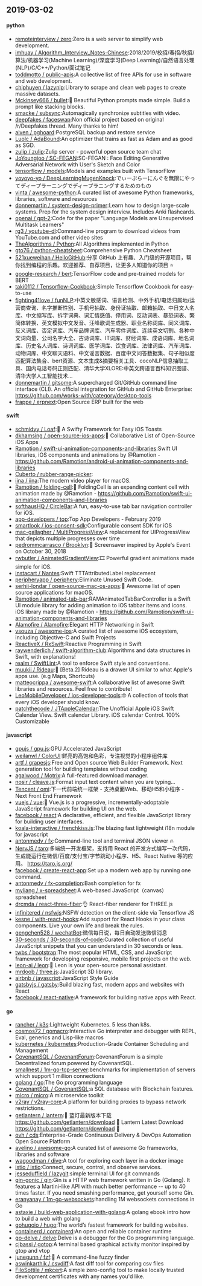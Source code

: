 ## 2019-03-02

#### python
* [remoteinterview / zero](https://github.com/remoteinterview/zero):Zero is a web server to simplify web development.
* [imhuay / Algorithm_Interview_Notes-Chinese](https://github.com/imhuay/Algorithm_Interview_Notes-Chinese):2018/2019/校招/春招/秋招/算法/机器学习(Machine Learning)/深度学习(Deep Learning)/自然语言处理(NLP)/C/C++/Python/面试笔记
* [toddmotto / public-apis](https://github.com/toddmotto/public-apis):A collective list of free APIs for use in software and web development.
* [chiphuyen / lazynlp](https://github.com/chiphuyen/lazynlp):Library to scrape and clean web pages to create massive datasets.
* [Mckinsey666 / bullet](https://github.com/Mckinsey666/bullet):🚅
Beautiful Python prompts made simple. Build a prompt like stacking blocks.
* [smacke / subsync](https://github.com/smacke/subsync):Automagically synchronize subtitles with video.
* [deepfakes / faceswap](https://github.com/deepfakes/faceswap):Non official project based on original /r/Deepfakes thread. Many thanks to him!
* [aiven / pghoard](https://github.com/aiven/pghoard):PostgreSQL backup and restore service
* [Luolc / AdaBound](https://github.com/Luolc/AdaBound):An optimizer that trains as fast as Adam and as good as SGD.
* [zulip / zulip](https://github.com/zulip/zulip):Zulip server - powerful open source team chat
* [JoYoungjoo / SC-FEGAN](https://github.com/JoYoungjoo/SC-FEGAN):SC-FEGAN : Face Editing Generative Adversarial Network with User's Sketch and Color
* [tensorflow / models](https://github.com/tensorflow/models):Models and examples built with TensorFlow
* [yoyoyo-yo / DeepLearningMugenKnock](https://github.com/yoyoyo-yo/DeepLearningMugenKnock):でぃーぷらーにんぐを無限にやってディープラーニングでディープラニングするためのもの
* [vinta / awesome-python](https://github.com/vinta/awesome-python):A curated list of awesome Python frameworks, libraries, software and resources
* [donnemartin / system-design-primer](https://github.com/donnemartin/system-design-primer):Learn how to design large-scale systems. Prep for the system design interview. Includes Anki flashcards.
* [openai / gpt-2](https://github.com/openai/gpt-2):Code for the paper "Language Models are Unsupervised Multitask Learners"
* [rg3 / youtube-dl](https://github.com/rg3/youtube-dl):Command-line program to download videos from YouTube.com and other video sites
* [TheAlgorithms / Python](https://github.com/TheAlgorithms/Python):All Algorithms implemented in Python
* [gto76 / python-cheatsheet](https://github.com/gto76/python-cheatsheet):Comprehensive Python Cheatsheet
* [521xueweihan / HelloGitHub](https://github.com/521xueweihan/HelloGitHub):分享 GitHub 上有趣、入门级的开源项目，帮你找到编程的乐趣。欢迎推荐、自荐项目，让更多人知道你的项目
⭐️
* [google-research / bert](https://github.com/google-research/bert):TensorFlow code and pre-trained models for BERT
* [taki0112 / Tensorflow-Cookbook](https://github.com/taki0112/Tensorflow-Cookbook):Simple Tensorflow Cookbook for easy-to-use
* [fighting41love / funNLP](https://github.com/fighting41love/funNLP):中英文敏感词、语言检测、中外手机/电话归属地/运营商查询、名字推断性别、手机号抽取、身份证抽取、邮箱抽取、中日文人名库、中文缩写库、拆字词典、词汇情感值、停用词、反动词表、暴恐词表、繁简体转换、英文模拟中文发音、汪峰歌词生成器、职业名称词库、同义词库、反义词库、否定词库、汽车品牌词库、汽车零件词库、连续英文切割、各种中文词向量、公司名字大全、古诗词库、IT词库、财经词库、成语词库、地名词库、历史名人词库、诗词词库、医学词库、饮食词库、法律词库、汽车词库、动物词库、中文聊天语料、中文谣言数据、百度中文问答数据集、句子相似度匹配算法集合、bert资源、文本生成&摘要相关工具、cocoNLP信息抽取工具、国内电话号码正则匹配、清华大学XLORE:中英文跨语言百科知识图谱、清华大学人工智能技术…
* [donnemartin / gitsome](https://github.com/donnemartin/gitsome):A supercharged Git/GitHub command line interface (CLI). An official integration for GitHub and GitHub Enterprise: https://github.com/works-with/category/desktop-tools
* [frappe / erpnext](https://github.com/frappe/erpnext):Open Source ERP built for the web

#### swift
* [schmidyy / Loaf](https://github.com/schmidyy/Loaf):🍞
A Swifty Framework for Easy iOS Toasts
* [dkhamsing / open-source-ios-apps](https://github.com/dkhamsing/open-source-ios-apps):📱
Collaborative List of Open-Source iOS Apps
* [Ramotion / swift-ui-animation-components-and-libraries](https://github.com/Ramotion/swift-ui-animation-components-and-libraries):Swift UI libraries, iOS components and animations by @Ramotion - https://github.com/Ramotion/android-ui-animation-components-and-libraries
* [Cuberto / rubber-range-picker](https://github.com/Cuberto/rubber-range-picker):
* [iina / iina](https://github.com/iina/iina):The modern video player for macOS.
* [Ramotion / folding-cell](https://github.com/Ramotion/folding-cell):📃
FoldingCell is an expanding content cell with animation made by @Ramotion - https://github.com/Ramotion/swift-ui-animation-components-and-libraries
* [softhausHQ / CircleBar](https://github.com/softhausHQ/CircleBar):A fun, easy-to-use tab bar navigation controller for iOS.
* [app-developers / top](https://github.com/app-developers/top):Top App Developers - February 2019
* [smartlook / ios-consent-sdk](https://github.com/smartlook/ios-consent-sdk):Configurable consent SDK for iOS
* [mac-gallagher / MultiProgressView](https://github.com/mac-gallagher/MultiProgressView):A replacement for UIProgressView that depicts multiple progresses over time
* [pedrommcarrasco / Brooklyn](https://github.com/pedrommcarrasco/Brooklyn):🍎
Screensaver inspired by Apple's Event on October 30, 2018
* [rwbutler / AnimatedGradientView](https://github.com/rwbutler/AnimatedGradientView):🎞
Powerful gradient animations made simple for iOS.
* [instacart / Nantes](https://github.com/instacart/Nantes):Swift TTTAttributedLabel replacement
* [peripheryapp / periphery](https://github.com/peripheryapp/periphery):Eliminate Unused Swift Code.
* [serhii-londar / open-source-mac-os-apps](https://github.com/serhii-londar/open-source-mac-os-apps):🚀
Awesome list of open source applications for macOS.
* [Ramotion / animated-tab-bar](https://github.com/Ramotion/animated-tab-bar):RAMAnimatedTabBarController is a Swift UI module library for adding animation to iOS tabbar items and icons. iOS library made by @Ramotion - https://github.com/Ramotion/swift-ui-animation-components-and-libraries
* [Alamofire / Alamofire](https://github.com/Alamofire/Alamofire):Elegant HTTP Networking in Swift
* [vsouza / awesome-ios](https://github.com/vsouza/awesome-ios):A curated list of awesome iOS ecosystem, including Objective-C and Swift Projects
* [ReactiveX / RxSwift](https://github.com/ReactiveX/RxSwift):Reactive Programming in Swift
* [raywenderlich / swift-algorithm-club](https://github.com/raywenderlich/swift-algorithm-club):Algorithms and data structures in Swift, with explanations!
* [realm / SwiftLint](https://github.com/realm/SwiftLint):A tool to enforce Swift style and conventions.
* [muukii / Rideau](https://github.com/muukii/Rideau):🎪
[Beta.2] Rideau is a drawer UI similar to what Apple's apps use. (e.g Maps, Shortcuts)
* [matteocrippa / awesome-swift](https://github.com/matteocrippa/awesome-swift):A collaborative list of awesome Swift libraries and resources. Feel free to contribute!
* [LeoMobileDeveloper / ios-developer-tools](https://github.com/LeoMobileDeveloper/ios-developer-tools):🤓
A collection of tools that every iOS developer should know.
* [patchthecode / JTAppleCalendar](https://github.com/patchthecode/JTAppleCalendar):The Unofficial Apple iOS Swift Calendar View. Swift calendar Library. iOS calendar Control. 100% Customizable

#### javascript
* [gpujs / gpu.js](https://github.com/gpujs/gpu.js):GPU Accelerated JavaScript
* [weilanwl / ColorUI](https://github.com/weilanwl/ColorUI):鲜亮的高饱和色彩，专注视觉的小程序组件库
* [artf / grapesjs](https://github.com/artf/grapesjs):Free and Open source Web Builder Framework. Next generation tool for building templates without coding
* [agalwood / Motrix](https://github.com/agalwood/Motrix):A full-featured download manager.
* [nosir / cleave.js](https://github.com/nosir/cleave.js):Format input text content when you are typing...
* [Tencent / omi](https://github.com/Tencent/omi):下一代前端统一框架 - 支持桌面Web、移动H5和小程序 - Next Front End Framework
* [vuejs / vue](https://github.com/vuejs/vue):🖖
Vue.js is a progressive, incrementally-adoptable JavaScript framework for building UI on the web.
* [facebook / react](https://github.com/facebook/react):A declarative, efficient, and flexible JavaScript library for building user interfaces.
* [koala-interactive / frenchkiss.js](https://github.com/koala-interactive/frenchkiss.js):The blazing fast lightweight i18n module for javascript
* [antonmedv / fx](https://github.com/antonmedv/fx):Command-line tool and terminal JSON viewer
🔥
* [NervJS / taro](https://github.com/NervJS/taro):多端统一开发框架，支持用 React 的开发方式编写一次代码，生成能运行在微信/百度/支付宝/字节跳动小程序、H5、React Native 等的应用。 https://taro.js.org/
* [facebook / create-react-app](https://github.com/facebook/create-react-app):Set up a modern web app by running one command.
* [antonmedv / fx-completion](https://github.com/antonmedv/fx-completion):Bash completion for fx
* [myliang / x-spreadsheet](https://github.com/myliang/x-spreadsheet):A web-based JavaScript（canvas） spreadsheet
* [drcmda / react-three-fiber](https://github.com/drcmda/react-three-fiber):👌
React-fiber renderer for THREE.js
* [infinitered / nsfwjs](https://github.com/infinitered/nsfwjs):NSFW detection on the client-side via Tensorflow JS
* [kesne / with-react-hooks](https://github.com/kesne/with-react-hooks):Add support for React Hooks in your class components. Live your own life and break the rules.
* [gengchen528 / wechatBot](https://github.com/gengchen528/wechatBot):微信每日说，每日自动发送微信消息
* [30-seconds / 30-seconds-of-code](https://github.com/30-seconds/30-seconds-of-code):Curated collection of useful JavaScript snippets that you can understand in 30 seconds or less.
* [twbs / bootstrap](https://github.com/twbs/bootstrap):The most popular HTML, CSS, and JavaScript framework for developing responsive, mobile first projects on the web.
* [leon-ai / leon](https://github.com/leon-ai/leon):🧠 Leon is your open-source personal assistant.
* [mrdoob / three.js](https://github.com/mrdoob/three.js):JavaScript 3D library.
* [airbnb / javascript](https://github.com/airbnb/javascript):JavaScript Style Guide
* [gatsbyjs / gatsby](https://github.com/gatsbyjs/gatsby):Build blazing fast, modern apps and websites with React
* [facebook / react-native](https://github.com/facebook/react-native):A framework for building native apps with React.

#### go
* [rancher / k3s](https://github.com/rancher/k3s):Lightweight Kubernetes. 5 less than k8s.
* [cosmos72 / gomacro](https://github.com/cosmos72/gomacro):Interactive Go interpreter and debugger with REPL, Eval, generics and Lisp-like macros
* [kubernetes / kubernetes](https://github.com/kubernetes/kubernetes):Production-Grade Container Scheduling and Management
* [CovenantSQL / CovenantForum](https://github.com/CovenantSQL/CovenantForum):CovenantForum is a simple Decentralized forum powered by CovenantSQL.
* [smallnest / 1m-go-tcp-server](https://github.com/smallnest/1m-go-tcp-server):benchmarks for implementation of servers which support 1 million connections
* [golang / go](https://github.com/golang/go):The Go programming language
* [CovenantSQL / CovenantSQL](https://github.com/CovenantSQL/CovenantSQL):a SQL database with Blockchain features.
* [micro / micro](https://github.com/micro/micro):A microservice toolkit
* [v2ray / v2ray-core](https://github.com/v2ray/v2ray-core):A platform for building proxies to bypass network restrictions.
* [getlantern / lantern](https://github.com/getlantern/lantern):🔴
蓝灯最新版本下载 https://github.com/getlantern/download
🔴
Lantern Latest Download https://github.com/getlantern/download
🔴
* [ovh / cds](https://github.com/ovh/cds):Enterprise-Grade Continuous Delivery & DevOps Automation Open Source Platform
* [avelino / awesome-go](https://github.com/avelino/awesome-go):A curated list of awesome Go frameworks, libraries and software
* [wagoodman / dive](https://github.com/wagoodman/dive):A tool for exploring each layer in a docker image
* [istio / istio](https://github.com/istio/istio):Connect, secure, control, and observe services.
* [jesseduffield / lazygit](https://github.com/jesseduffield/lazygit):simple terminal UI for git commands
* [gin-gonic / gin](https://github.com/gin-gonic/gin):Gin is a HTTP web framework written in Go (Golang). It features a Martini-like API with much better performance -- up to 40 times faster. If you need smashing performance, get yourself some Gin.
* [eranyanay / 1m-go-websockets](https://github.com/eranyanay/1m-go-websockets):handling 1M websockets connections in Go
* [astaxie / build-web-application-with-golang](https://github.com/astaxie/build-web-application-with-golang):A golang ebook intro how to build a web with golang
* [gohugoio / hugo](https://github.com/gohugoio/hugo):The world’s fastest framework for building websites.
* [containerd / containerd](https://github.com/containerd/containerd):An open and reliable container runtime
* [go-delve / delve](https://github.com/go-delve/delve):Delve is a debugger for the Go programming language.
* [cjbassi / gotop](https://github.com/cjbassi/gotop):A terminal based graphical activity monitor inspired by gtop and vtop
* [junegunn / fzf](https://github.com/junegunn/fzf):🌸
A command-line fuzzy finder
* [aswinkarthik / csvdiff](https://github.com/aswinkarthik/csvdiff):A fast diff tool for comparing csv files
* [FiloSottile / mkcert](https://github.com/FiloSottile/mkcert):A simple zero-config tool to make locally trusted development certificates with any names you'd like.

